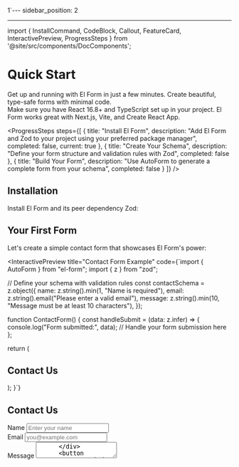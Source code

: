 1`---
sidebar_position: 2

---

import { InstallCommand, CodeBlock, Callout, FeatureCard, InteractivePreview, ProgressSteps } from '@site/src/components/DocComponents';

# Quick Start

<div className="text-xl text-slate-600 dark:text-slate-400 mb-8 leading-relaxed">
Get up and running with El Form in just a few minutes. Create beautiful, type-safe forms with minimal code.
</div>

<Callout type="info" title="Prerequisites">
Make sure you have React 16.8+ and TypeScript set up in your project. El Form works great with Next.js, Vite, and Create React App.
</Callout>

<ProgressSteps
steps={[
{
title: "Install El Form",
description: "Add El Form and Zod to your project using your preferred package manager",
completed: false,
current: true
},
{
title: "Create Your Schema",
description: "Define your form structure and validation rules with Zod",
completed: false
},
{
title: "Build Your Form",
description: "Use AutoForm to generate a complete form from your schema",
completed: false
}
]}
/>

## Installation

Install El Form and its peer dependency Zod:

<InstallCommand 
  npm="npm install el-form zod"
  yarn="yarn add el-form zod"
  pnpm="pnpm add el-form zod"
/>

## Your First Form

Let's create a simple contact form that showcases El Form's power:

<InteractivePreview
title="Contact Form Example"
code={`import { AutoForm } from "el-form";
import { z } from "zod";

// Define your schema with validation rules
const contactSchema = z.object({
name: z.string().min(1, "Name is required"),
email: z.string().email("Please enter a valid email"),
message: z.string().min(10, "Message must be at least 10 characters"),
});

function ContactForm() {
const handleSubmit = (data: z.infer<typeof contactSchema>) => {
console.log("Form submitted:", data);
// Handle your form submission here
};

return (
<div className="max-w-md mx-auto p-6 bg-white rounded-lg shadow-lg">
<h2 className="text-2xl font-bold mb-4 text-gray-800">Contact Us</h2>
<AutoForm schema={contactSchema} onSubmit={handleSubmit} />
</div>
);
}`}

>

  <div className="max-w-md mx-auto p-6 bg-white dark:bg-slate-700 rounded-lg shadow-lg border border-slate-200 dark:border-slate-600">
    <h2 className="text-2xl font-bold mb-4 text-gray-800 dark:text-gray-100">Contact Us</h2>
    <div className="space-y-4">
      <div>
        <label className="block text-sm font-medium text-gray-700 dark:text-gray-300 mb-1">Name</label>
        <input
          type="text"
          className="w-full px-3 py-2 border border-gray-300 dark:border-gray-600 rounded-md shadow-sm focus:outline-none focus:ring-2 focus:ring-blue-500 focus:border-blue-500 dark:bg-slate-600 dark:text-white"
          placeholder="Enter your name"
        />
      </div>
      <div>
        <label className="block text-sm font-medium text-gray-700 dark:text-gray-300 mb-1">Email</label>
        <input
          type="email"
          className="w-full px-3 py-2 border border-gray-300 dark:border-gray-600 rounded-md shadow-sm focus:outline-none focus:ring-2 focus:ring-blue-500 focus:border-blue-500 dark:bg-slate-600 dark:text-white"
          placeholder="you@example.com"
        />
      </div>
      <div>
        <label className="block text-sm font-medium text-gray-700 dark:text-gray-300 mb-1">Message</label>
        <textarea
          rows={3}
          className="w-full px-3 py-2 border border-gray-300 dark:border-gray-600 rounded-md shadow-sm focus:outline-none focus:ring-2 focus:ring-blue-500 focus:border-blue-500 dark:bg-slate-600 dark:text-white"
          placeholder="Tell us what you think..."
        />
      </div>
      <button
        type="submit"
        className="w-full bg-blue-600 hover:bg-blue-700 text-white font-medium py-2 px-4 rounded-md transition-colors duration-200 focus:outline-none focus:ring-2 focus:ring-blue-500 focus:ring-offset-2"
      >
        Submit
      </button>
    </div>
  </div>
</InteractivePreview>

<Callout type="success" title="🎉 That's it!">
You now have a fully functional form with:
- **Type-safe data handling** with automatic TypeScript inference
- **Automatic field generation** from your Zod schema
- **Built-in validation** with helpful error messages
- **Accessible form controls** with proper ARIA labels
</Callout>

## What You Get Out of the Box

<div className="grid grid-cols-1 md:grid-cols-2 gap-6 my-8">
  <FeatureCard
    icon="🔒"
    title="Type Safety"
    description="Fully typed form data with automatic TypeScript inference from your Zod schemas"
  />
  <FeatureCard
    icon="⚡"
    title="Auto Generation"
    description="Form fields generated automatically with proper input types and validation rules"
  />
  <FeatureCard
    icon="🛡️"
    title="Built-in Validation"
    description="Client-side validation powered by Zod with customizable error messages"
  />
  <FeatureCard
    icon="♿"
    title="Accessibility"
    description="ARIA labels, focus management, and screen reader support out of the box"
  />
</div>

## Customization

Want to customize the form? You can override individual fields with `fieldConfig`:

<InteractivePreview
title="Customized Form Example"
code={`<AutoForm
  schema={contactSchema}
  onSubmit={handleSubmit}
  fieldConfig={{
    name: {
      label: "Full Name",
      placeholder: "Enter your full name",
      description: "We'll use this to personalize your experience",
    },
    email: {
      label: "Email Address",
      placeholder: "you@example.com",
    },
    message: {
      fieldType: "textarea",
      label: "Your Message",
      placeholder: "Tell us what you think...",
      rows: 4,
    },
  }}
  className="space-y-4"
/>`}

>

  <div className="max-w-md mx-auto p-6 bg-white dark:bg-slate-700 rounded-lg shadow-lg border border-slate-200 dark:border-slate-600">
    <h2 className="text-2xl font-bold mb-4 text-gray-800 dark:text-gray-100">Customized Form</h2>
    <div className="space-y-4">
      <div>
        <label className="block text-sm font-medium text-gray-700 dark:text-gray-300 mb-1">Full Name</label>
        <input
          type="text"
          className="w-full px-3 py-2 border border-gray-300 dark:border-gray-600 rounded-md shadow-sm focus:outline-none focus:ring-2 focus:ring-blue-500 focus:border-blue-500 dark:bg-slate-600 dark:text-white"
          placeholder="Enter your full name"
        />
        <p className="text-xs text-gray-500 dark:text-gray-400 mt-1">We'll use this to personalize your experience</p>
      </div>
      <div>
        <label className="block text-sm font-medium text-gray-700 dark:text-gray-300 mb-1">Email Address</label>
        <input
          type="email"
          className="w-full px-3 py-2 border border-gray-300 dark:border-gray-600 rounded-md shadow-sm focus:outline-none focus:ring-2 focus:ring-blue-500 focus:border-blue-500 dark:bg-slate-600 dark:text-white"
          placeholder="you@example.com"
        />
      </div>
      <div>
        <label className="block text-sm font-medium text-gray-700 dark:text-gray-300 mb-1">Your Message</label>
        <textarea
          rows={4}
          className="w-full px-3 py-2 border border-gray-300 dark:border-gray-600 rounded-md shadow-sm focus:outline-none focus:ring-2 focus:ring-blue-500 focus:border-blue-500 dark:bg-slate-600 dark:text-white"
          placeholder="Tell us what you think..."
        />
      </div>
      <button
        type="submit"
        className="w-full bg-blue-600 hover:bg-blue-700 text-white font-medium py-2 px-4 rounded-md transition-colors duration-200 focus:outline-none focus:ring-2 focus:ring-blue-500 focus:ring-offset-2"
      >
        Submit
      </button>
    </div>
  </div>
</InteractivePreview>

## Advanced Usage with useForm Hook

For more complex forms, you can use the `useForm` hook for complete control:

<CodeBlock language="tsx" title="Advanced Form with useForm">
{`import { useForm } from "el-form";

function AdvancedForm() {
const {
register,
handleSubmit,
formState: { errors, isSubmitting },
watch,
} = useForm({
schema: contactSchema,
defaultValues: {
name: "",
email: "",
message: "",
},
});

const onSubmit = async (data) => {
try {
// Simulate API call
await new Promise(resolve => setTimeout(resolve, 1000));
console.log("Form submitted:", data);
} catch (error) {
console.error("Submission failed:", error);
}
};

return (
<form onSubmit={handleSubmit(onSubmit)} className="space-y-4 max-w-md mx-auto">
<div>
<label htmlFor="name" className="block text-sm font-medium text-gray-700">
Name
</label>
<input
{...register("name")}
id="name"
className="mt-1 block w-full rounded-md border-gray-300 shadow-sm focus:border-blue-500 focus:ring-blue-500"
/>
{errors.name && (
<p className="mt-1 text-sm text-red-600">{errors.name.message}</p>
)}
</div>

      <div>
        <label htmlFor="email" className="block text-sm font-medium text-gray-700">
          Email
        </label>
        <input
          {...register("email")}
          id="email"
          type="email"
          className="mt-1 block w-full rounded-md border-gray-300 shadow-sm focus:border-blue-500 focus:ring-blue-500"
        />
        {errors.email && (
          <p className="mt-1 text-sm text-red-600">{errors.email.message}</p>
        )}
      </div>

      <div>
        <label htmlFor="message" className="block text-sm font-medium text-gray-700">
          Message
        </label>
        <textarea
          {...register("message")}
          id="message"
          rows={4}
          className="mt-1 block w-full rounded-md border-gray-300 shadow-sm focus:border-blue-500 focus:ring-blue-500"
        />
        {errors.message && (
          <p className="mt-1 text-sm text-red-600">{errors.message.message}</p>
        )}
      </div>

      <button
        type="submit"
        disabled={isSubmitting}
        className="w-full flex justify-center py-2 px-4 border border-transparent rounded-md shadow-sm text-sm font-medium text-white bg-blue-600 hover:bg-blue-700 focus:outline-none focus:ring-2 focus:ring-offset-2 focus:ring-blue-500 disabled:opacity-50"
      >
        {isSubmitting ? "Submitting..." : "Submit"}
      </button>
    </form>

);
}`}
</CodeBlock>

<Callout type="info" title="Pro Tip">
The `useForm` hook gives you complete control over form state, validation timing, and submission handling while still leveraging Zod's powerful validation capabilities.
</Callout>

## Next Steps

<div className="grid grid-cols-1 md:grid-cols-2 gap-6 my-8">
  <div className="group p-6 rounded-xl border border-slate-200 dark:border-slate-700 bg-gradient-to-br from-white to-slate-50 dark:from-slate-800 dark:to-slate-900 hover:shadow-xl transition-all duration-300">
    <div className="flex items-center mb-3">
      <div className="mr-3 text-2xl p-2 rounded-lg bg-blue-50 dark:bg-blue-900/30 text-blue-600 dark:text-blue-400">
        🚀
      </div>
      <h3 className="text-lg font-semibold text-slate-900 dark:text-slate-100">
        <a href="./autoform" className="hover:text-blue-600 dark:hover:text-blue-400 transition-colors">
          AutoForm Guide
        </a>
      </h3>
    </div>
    <p className="text-slate-600 dark:text-slate-400">Learn all the ways to customize auto-generated forms</p>
  </div>

  <div className="group p-6 rounded-xl border border-slate-200 dark:border-slate-700 bg-gradient-to-br from-white to-slate-50 dark:from-slate-800 dark:to-slate-900 hover:shadow-xl transition-all duration-300">
    <div className="flex items-center mb-3">
      <div className="mr-3 text-2xl p-2 rounded-lg bg-purple-50 dark:bg-purple-900/30 text-purple-600 dark:text-purple-400">
        🎛️
      </div>
      <h3 className="text-lg font-semibold text-slate-900 dark:text-slate-100">
        <a href="./useform" className="hover:text-purple-600 dark:hover:text-purple-400 transition-colors">
          useForm Hook
        </a>
      </h3>
    </div>
    <p className="text-slate-600 dark:text-slate-400">Master advanced form control and state management</p>
  </div>

  <div className="group p-6 rounded-xl border border-slate-200 dark:border-slate-700 bg-gradient-to-br from-white to-slate-50 dark:from-slate-800 dark:to-slate-900 hover:shadow-xl transition-all duration-300">
    <div className="flex items-center mb-3">
      <div className="mr-3 text-2xl p-2 rounded-lg bg-green-50 dark:bg-green-900/30 text-green-600 dark:text-green-400">
        💡
      </div>
      <h3 className="text-lg font-semibold text-slate-900 dark:text-slate-100">
        <a href="./examples" className="hover:text-green-600 dark:hover:text-green-400 transition-colors">
          Examples
        </a>
      </h3>
    </div>
    <p className="text-slate-600 dark:text-slate-400">See common patterns and real-world use cases</p>
  </div>

  <div className="group p-6 rounded-xl border border-slate-200 dark:border-slate-700 bg-gradient-to-br from-white to-slate-50 dark:from-slate-800 dark:to-slate-900 hover:shadow-xl transition-all duration-300">
    <div className="flex items-center mb-3">
      <div className="mr-3 text-2xl p-2 rounded-lg bg-orange-50 dark:bg-orange-900/30 text-orange-600 dark:text-orange-400">
        🔗
      </div>
      <h3 className="text-lg font-semibold text-slate-900 dark:text-slate-100">
        <a href="./nested-arrays" className="hover:text-orange-600 dark:hover:text-orange-400 transition-colors">
          Nested Arrays
        </a>
      </h3>
    </div>
    <p className="text-slate-600 dark:text-slate-400">Handle complex data structures in your forms</p>
  </div>
</div>

<div className="mt-12 p-8 bg-gradient-to-r from-blue-50 via-indigo-50 to-purple-50 dark:from-blue-900/20 dark:via-indigo-900/20 dark:to-purple-900/20 rounded-2xl border border-blue-200 dark:border-blue-800 shadow-xl">
  <div className="text-center">
    <div className="text-4xl mb-4">🚀</div>
    <h3 className="text-2xl font-bold text-blue-900 dark:text-blue-100 mb-4">
      Ready to build something amazing?
    </h3>
    <p className="text-lg text-blue-800 dark:text-blue-200 mb-6 max-w-2xl mx-auto leading-relaxed">
      El Form makes it easy to create robust, type-safe forms in React. Start with AutoForm for rapid prototyping, then graduate to useForm when you need more control.
    </p>
    <div className="flex justify-center gap-4">
      <a
        href="./examples"
        className="inline-flex items-center px-6 py-3 bg-blue-600 hover:bg-blue-700 text-white font-semibold rounded-lg transition-colors duration-200 shadow-lg hover:shadow-xl"
      >
        See Examples →
      </a>
      <a
        href="./faq"
        className="inline-flex items-center px-6 py-3 bg-white dark:bg-slate-800 text-blue-600 dark:text-blue-400 font-semibold rounded-lg border border-blue-200 dark:border-blue-700 hover:bg-blue-50 dark:hover:bg-slate-700 transition-colors duration-200 shadow-lg hover:shadow-xl"
      >
        FAQ
      </a>
    </div>
  </div>
</div>
